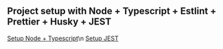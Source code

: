 ## Project setup with Node + Typescript + Estlint + Prettier + Husky + JEST
[Setup Node + Typescript](https://khalilstemmler.com/blogs/typescript/node-starter-project/)\n
[Setup JEST](https://github.com/basarat/typescript-book/blob/master/docs/testing/jest.md)
